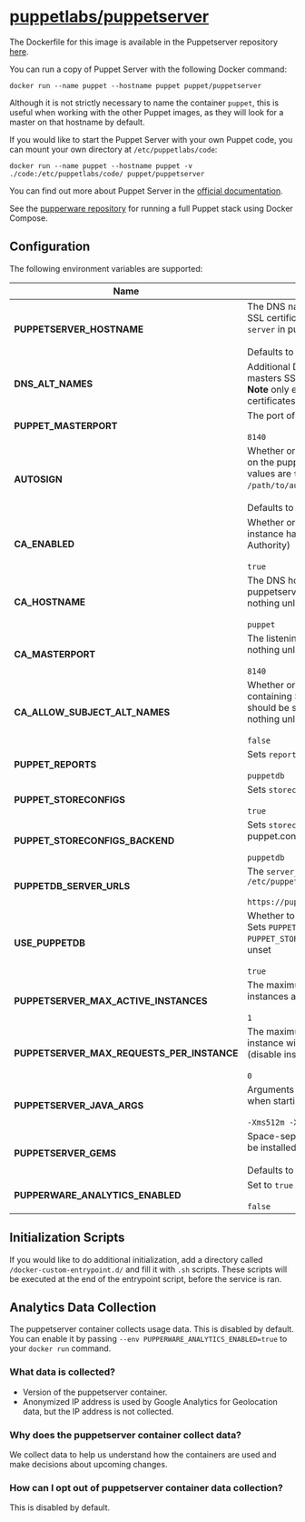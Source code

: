 # [puppetlabs/puppetserver](https://github.com/puppetlabs/puppetserver)

The Dockerfile for this image is available in the Puppetserver repository
[here][1].

You can run a copy of Puppet Server with the following Docker command:

    docker run --name puppet --hostname puppet puppet/puppetserver

Although it is not strictly necessary to name the container `puppet`, this is
useful when working with the other Puppet images, as they will look for a master
on that hostname by default.

If you would like to start the Puppet Server with your own Puppet code, you can
mount your own directory at `/etc/puppetlabs/code`:

    docker run --name puppet --hostname puppet -v ./code:/etc/puppetlabs/code/ puppet/puppetserver

You can find out more about Puppet Server in the [official documentation][2].

See the [pupperware repository][3] for running a full Puppet stack using Docker
Compose.

## Configuration

The following environment variables are supported:

| Name                                       | Usage / Default                                                                                                                                                                         |
|--------------------------------------------|-----------------------------------------------------------------------------------------------------------------------------------------------------------------------------------------|
| **PUPPETSERVER_HOSTNAME**                  | The DNS name used on the masters SSL certificate - sets the `certname` and `server` in puppet.conf<br><br>Defaults to unset.                                                            |
| **DNS_ALT_NAMES**                          | Additional DNS names to add to the masters SSL certificate<br>**Note** only effective on initial run when certificates are generated                                                    |
| **PUPPET_MASTERPORT**                      | The port of the puppet master<br><br>`8140`                                                                                                                                             |
| **AUTOSIGN**                               | Whether or not to enable autosigning on the puppetserver instance. Valid values are `true`, `false`, and `/path/to/autosign.conf`.<br><br>Defaults to `true`.                                          |
| **CA_ENABLED**                             | Whether or not this puppetserver instance has a running CA (Certificate Authority)<br><br>`true`                                                                                        |
| **CA_HOSTNAME**                            | The DNS hostname for the puppetserver running the CA. Does nothing unless `CA_ENABLED=false`<br><br>`puppet`                                                                            |
| **CA_MASTERPORT**                          | The listening port of the CA. Does nothing unless `CA_ENABLED=false`<br><br>`8140`                                                                                                      |
| **CA_ALLOW_SUBJECT_ALT_NAMES**             | Whether or not SSL certificates containing Subject Alternative Names should be signed by the CA. Does nothing unless `CA_ENABLED=true`.<br><br>`false`                                  |
| **PUPPET_REPORTS**                         | Sets `reports` in puppet.conf<br><br>`puppetdb`                                                                                                                                         |
| **PUPPET_STORECONFIGS**                    | Sets `storeconfigs` in puppet.conf<br><br>`true`                                                                                                                                        |
| **PUPPET_STORECONFIGS_BACKEND**            | Sets `storeconfigs_backend` in puppet.conf<br><br>`puppetdb`                                                                                                                            |
| **PUPPETDB_SERVER_URLS**                   | The `server_urls` to set in `/etc/puppetlabs/puppet/puppetdb.conf`<br><br>`https://puppetdb:8081`                                                                                       |
| **USE_PUPPETDB**                           | Whether to connect to puppetdb<br>Sets `PUPPET_REPORTS` to `log` and `PUPPET_STORECONFIGS` to `false` if those unset<br><br>`true`                                                      |
| **PUPPETSERVER_MAX_ACTIVE_INSTANCES**      | The maximum number of JRuby instances allowed<br><br>`1`                                                                                                                                |
| **PUPPETSERVER_MAX_REQUESTS_PER_INSTANCE** | The maximum HTTP requests a JRuby instance will handle in its lifetime (disable instance flushing)<br><br>`0`                                                                           | 
| **PUPPETSERVER_JAVA_ARGS**                 | Arguments passed directly to the JVM when starting the service<br><br>`-Xms512m -Xmx512m`                                                                                               |
| **PUPPETSERVER_GEMS**                      | Space-separated list of Ruby gems to be installed before puppetserver starts<br><br>Defaults to unset.                                                                                  |
| **PUPPERWARE_ANALYTICS_ENABLED**           | Set to `true` to enable Google Analytics<br><br>`false`                                                                                                                                 |

## Initialization Scripts

If you would like to do additional initialization, add a directory called `/docker-custom-entrypoint.d/` and fill it with `.sh` scripts.
These scripts will be executed at the end of the entrypoint script, before the service is ran.

## Analytics Data Collection

The puppetserver container collects usage data. This is disabled by default. You can enable it by passing `--env PUPPERWARE_ANALYTICS_ENABLED=true`
to your `docker run` command.

### What data is collected?
* Version of the puppetserver container.
* Anonymized IP address is used by Google Analytics for Geolocation data, but the IP address is not collected.

### Why does the puppetserver container collect data?

We collect data to help us understand how the containers are used and make decisions about upcoming changes.

### How can I opt out of puppetserver container data collection?

This is disabled by default.


[1]: https://github.com/puppetlabs/puppetserver/blob/master/docker/puppetserver/Dockerfile
[2]: https://puppet.com/docs/puppetserver/latest/services_master_puppetserver.html
[3]: https://github.com/puppetlabs/pupperware
